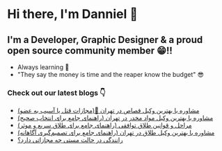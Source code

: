 # Hi there, I'm Danniel 👋 

## I'm a Developer, Graphic Designer & a proud open source community member 😁!!

- Always learning 🧐
- "They say the money is time and the reaper know the budget" 😎

### Check out our latest blogs 👇

<!-- BLOG-POST-LIST:START -->
- [مشاوره با بهترین وکیل قصاص در تهران 🏦&lpar;مجازات قتل یا آسیب به عضو&rpar;](https://hesabraslaw.com/blog/%D9%85%D8%B4%D8%A7%D9%88%D8%B1%D9%87-%D8%A8%D8%A7-%D8%A8%D9%87%D8%AA%D8%B1%DB%8C%D9%86-%D9%88%DA%A9%DB%8C%D9%84-%D9%82%D8%B5%D8%A7%D8%B5-%D8%AF%D8%B1-%D8%AA%D9%87%D8%B1%D8%A7%D9%86-%D9%85%D8%AC%D8%A7%D8%B2%D8%A7%D8%AA-%D9%82%D8%AA%D9%84-%DB%8C%D8%A7-%D8%A2%D8%B3%DB%8C%D8%A8-%D8%A8%D9%87-%D8%B9%D8%B6%D9%88/)
- [مشاوره با بهترین وکیل مواد مخدر در تهران &lpar;راهنمای جامع برای انتخاب صحیح&rpar;](https://hesabraslaw.com/blog/%D9%85%D8%B4%D8%A7%D9%88%D8%B1%D9%87-%D8%A8%D8%A7-%D8%A8%D9%87%D8%AA%D8%B1%DB%8C%D9%86-%D9%88%DA%A9%DB%8C%D9%84-%D9%85%D9%88%D8%A7%D8%AF-%D9%85%D8%AE%D8%AF%D8%B1-%D8%AF%D8%B1-%D8%AA%D9%87%D8%B1%D8%A7%D9%86-%D8%B1%D8%A7%D9%87%D9%86%D9%85%D8%A7%DB%8C-%D8%AC%D8%A7%D9%85%D8%B9-%D8%A8%D8%B1%D8%A7%DB%8C-%D8%A7%D9%86%D8%AA%D8%AE%D8%A7%D8%A8-%D8%B5%D8%AD%DB%8C%D8%AD/)
- [مراحل و قوانین طلاق توافقی &lpar;راهنمای جامع برای طلاق سریع و موثر&rpar;](https://hesabraslaw.com/blog/%D9%85%D8%B1%D8%A7%D8%AD%D9%84-%D9%88-%D9%82%D9%88%D8%A7%D9%86%DB%8C%D9%86-%D8%B7%D9%84%D8%A7%D9%82-%D8%AA%D9%88%D8%A7%D9%81%D9%82%DB%8C-%D8%B1%D8%A7%D9%87%D9%86%D9%85%D8%A7%DB%8C-%D8%AC%D8%A7%D9%85%D8%B9-%D8%A8%D8%B1%D8%A7%DB%8C-%D8%B7%D9%84%D8%A7%D9%82-%D8%B3%D8%B1%DB%8C%D8%B9-%D9%88-%D9%85%D9%88%D8%AB%D8%B1/)
- [مشاوره با بهترین وکیل طلاق در تهران &lpar;راهنمای جامع برای تصمیم‌گیری آگاهانه&rpar;](https://hesabraslaw.com/blog/%D9%85%D8%B4%D8%A7%D9%88%D8%B1%D9%87-%D8%A8%D8%A7-%D8%A8%D9%87%D8%AA%D8%B1%DB%8C%D9%86-%D9%88%DA%A9%DB%8C%D9%84-%D8%B7%D9%84%D8%A7%D9%82-%D8%AF%D8%B1-%D8%AA%D9%87%D8%B1%D8%A7%D9%86-%D8%B1%D8%A7%D9%87%D9%86%D9%85%D8%A7%DB%8C-%D8%AC%D8%A7%D9%85%D8%B9-%D8%A8%D8%B1%D8%A7%DB%8C-%D8%AA%D8%B5%D9%85%DB%8C%D9%85%DA%AF%DB%8C%D8%B1%DB%8C-%D8%A2%DA%AF%D8%A7%D9%87%D8%A7%D9%86%D9%87/)
- [رانندگی در حالت مستی چه مجازاتی دارد؟](https://hesabraslaw.com/blog/%D8%B1%D8%A7%D9%86%D9%86%D8%AF%DA%AF%DB%8C-%D8%AF%D8%B1-%D8%AD%D8%A7%D9%84%D8%AA-%D9%85%D8%B3%D8%AA%DB%8C-%DA%86%D9%87-%D9%85%D8%AC%D8%A7%D8%B2%D8%A7%D8%AA%DB%8C-%D8%AF%D8%A7%D8%B1%D8%AF/)
<!-- BLOG-POST-LIST:END -->

